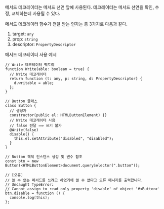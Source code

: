 메서드 데코레이터는 메서드 선언 앞에 사용된다. 데코레이터는 메서드 선언을 확인, 수정, 교체하는데 사용될 수 있다.

메서드 데코레이터 함수가 전달 받는 인자는 총 3가지로 다음과 같다.

1. target: `any`
2. prop: `string`
3. descriptor: `PropertyDescriptor`

메서드 데코레이터 사용 예시

```tsx
// Write 데코레이터 팩토리
function Write(able: boolean = true) {
  // Write 데코레이터
  return function (t: any, p: string, d: PropertyDescriptor) {
    d.writable = able;
  };
}

// Button 클래스
class Button {
  // 생성자
  constructor(public el: HTMLButtonElement) {}
  // Write 데코레이터 사용
  // false 전달 ⟹ 쓰기 불가
  @Write(false)
  disable() {
    this.el.setAttribute("disabled", "disabled");
  }
}

// Button 객체 인스턴스 생성 및 변수 참조
const btn = new Button(<HTMLButtonElement>document.querySelector(".button"));

// [오류]
// 쓸 수 없는 메서드를 쓰려고 하였기에 쓸 수 없다고 오류 메시지를 출력합니다.
// Uncaught TypeError:
// Cannot assign to read only property 'disable' of object '#<Button>'
btn.disable = function () {
  console.log(this);
};
```

